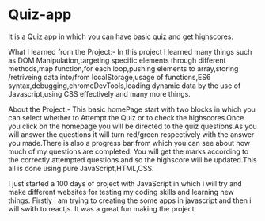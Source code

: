 # Quiz-app
It is a Quiz app in which you can have  basic quiz and get highscores.

What I learned from the Project:-
  In this project I learned many things such as DOM Manipulation,targeting specific elements through different methods,map function,for each loop,pushing elements to array,storing /retriveing data into/from localStorage,usage of functions,ES6 syntax,debugging,chromeDevTools,loading dynamic data by the use of Javascript,using CSS effectively and many more things.

About the Project:-
  This basic homePage start with two blocks in which you can select whether to Attempt the Quiz or to check the highscores.Once you click on the homepage you will be directed to the quiz questions.As you will answer the questions it will turn red/green respectively with the answer you made.There is also a progress bar from which you can see about how much of my questions are completed. You will get the marks according to the correctly attempted questions and so the highscore will be updated.This all is done using pure JavaScript,HTML,CSS.

  I just started a 100 days of project with JavaScript in which i will try and make different websites for testing my coding skills and learning new things. Firstly i am trying to creating the some apps in javascript and then i will swith to reactjs.
It was a great fun making the project
